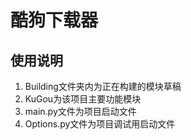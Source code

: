# 酷狗下载器

## 使用说明

1. Building文件夹内为正在构建的模块草稿
2. KuGou为该项目主要功能模块
3. main.py文件为项目启动文件
4. Options.py文件为项目调试用启动文件
